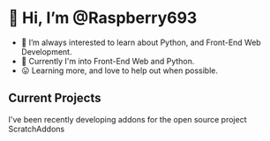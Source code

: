# 🙂 Hi, I’m @Raspberry693
- 🐍 I’m always interested to learn about Python, and Front-End Web Development.
- 🏫 Currently I'm into Front-End Web and Python.
- 😛 Learning more, and love to help out when possible.

## Current Projects
I've been recently developing addons for the open source project ScratchAddons
